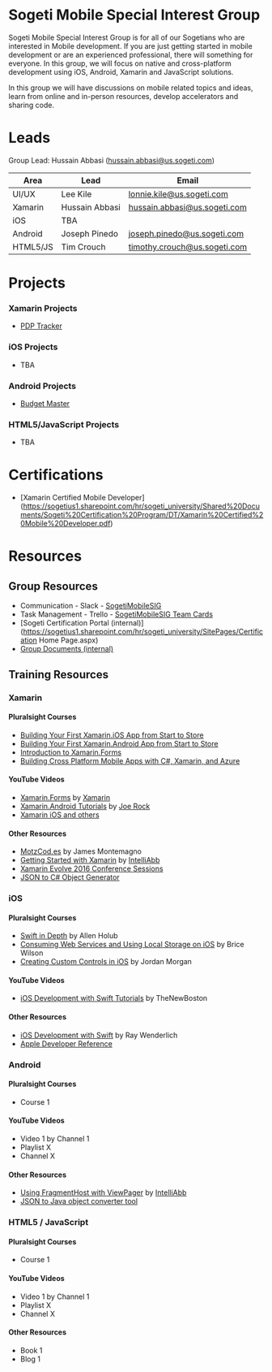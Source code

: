 # Sogeti Mobile Special Interest Group

Sogeti Mobile Special Interest Group is for all of our Sogetians who are interested in Mobile development. If you are just getting started in mobile development or are an experienced professional, there will something for everyone. In this group, we will focus on native and cross-platform development using iOS, Android, Xamarin and JavaScript solutions.

In this group we will have discussions on mobile related topics and ideas, learn from online and in-person resources, develop accelerators and sharing code.


# Leads
Group Lead: Hussain Abbasi (hussain.abbasi@us.sogeti.com)

| Area  | Lead  | Email |
|-------|-------|-------|
| UI/UX | Lee Kile  | lonnie.kile@us.sogeti.com |
| Xamarin | Hussain Abbasi | hussain.abbasi@us.sogeti.com |
| iOS | TBA |  |
| Android | Joseph Pinedo | joseph.pinedo@us.sogeti.com |
| HTML5/JS | Tim Crouch |  timothy.crouch@us.sogeti.com  |

# Projects
### Xamarin Projects
* [PDP Tracker](https://github.com/SogetiMobileSIG/Xamarin/tree/master/PDPTracker)

### iOS Projects
* TBA

### Android Projects
* [Budget Master](https://github.com/SogetiMobileSIG/BudgetMaster)

### HTML5/JavaScript Projects
* TBA


# Certifications
* [Xamarin Certified Mobile Developer] (https://sogetius1.sharepoint.com/hr/sogeti_university/Shared%20Documents/Sogeti%20Certification%20Program/DT/Xamarin%20Certified%20Mobile%20Developer.pdf)


# Resources
## Group Resources
* Communication - Slack - [SogetiMobileSIG](http://sogetimobilesig.slack.com)
* Task Management - Trello - [SogetiMobileSIG Team Cards](https://trello.com/sogetimobilesig)
* [Sogeti Certification Portal (internal)](https://sogetius1.sharepoint.com/hr/sogeti_university/SitePages/Certification Home Page.aspx)
* [Group Documents (internal)](https://1drv.ms/f/s!AqlpcutNmcafdHe47YXrq5s7C0o)

## Training Resources
### Xamarin
#### Pluralsight Courses
* [Building Your First Xamarin.iOS App from Start to Store](https://app.pluralsight.com/library/courses/ios-xamarin-from-start-to-store)
* [Building Your First Xamarin.Android App from Start to Store](https://app.pluralsight.com/library/courses/android-xamarin-from-start-to-store)
* [Introduction to Xamarin.Forms](https://app.pluralsight.com/library/courses/xamarin-forms-introduction)
* [Building Cross Platform Mobile Apps with C#, Xamarin, and Azure](https://app.pluralsight.com/library/courses/building-cross-platform-mobile-apps-csharp-xamarin-azure)

#### YouTube Videos
* [Xamarin.Forms](https://www.youtube.com/playlist?list=PLM75ZaNQS_FZKqYOQAEPUqiWdyruggrGb) by [Xamarin](https://www.youtube.com/user/XamarinVideos)
* [Xamarin.Android Tutorials](https://www.youtube.com/playlist?list=PLCuRg51-gw5VqYchUekCqxUS9hEZkDf6l) by [Joe Rock](https://www.youtube.com/user/Jodyrock11)
* [Xamarin iOS and others](https://www.youtube.com/playlist?list=PLt7yfuLIHjC2thXjE-wq1aSwXOB7DHIk2)

#### Other Resources
* [MotzCod.es](http://motzcod.es/)  by James Montemagno
* [Getting Started with Xamarin](http://intelliabb.com/2016/06/25/getting-started-with-xamarin/) by [IntelliAbb](http://intelliabb.com)
* [Xamarin Evolve 2016 Conference Sessions](https://evolve.xamarin.com/)
* [JSON to C# Object Generator](http://json2csharp.com/)

### iOS
#### Pluralsight Courses
* [Swift in Depth](https://app.pluralsight.com/library/courses/swift-in-depth/table-of-contents) by Allen Holub
* [Consuming Web Services and Using Local Storage on iOS](https://app.pluralsight.com/library/courses/ios-data-fundamentals/table-of-contents) by Brice Wilson
* [Creating Custom Controls in iOS](https://app.pluralsight.com/library/courses/creating-custom-controls-ios/table-of-contents) by Jordan Morgan

#### YouTube Videos
* [iOS Development with Swift Tutorials](https://www.youtube.com/playlist?list=PL6gx4Cwl9DGDgp7nGSUnnXihbTLFZJ79B) by TheNewBoston

#### Other Resources
* [iOS Development with Swift](https://www.raywenderlich.com/category/ios) by Ray Wenderlich
* [Apple Developer Reference](https://developer.apple.com/reference)

### Android
#### Pluralsight Courses
* Course 1

#### YouTube Videos
* Video 1 by Channel 1
* Playlist X
* Channel X

#### Other Resources
* [Using FragmentHost with ViewPager](http://intelliabb.com/2015/11/12/using-fragmenttabhost-with-viewpager) by [IntelliAbb](http://intelliabb.com)
* [JSON to Java object converter tool](http://pojo.sodhanalibrary.com)

### HTML5 / JavaScript
#### Pluralsight Courses
* Course 1

#### YouTube Videos
* Video 1 by Channel 1
* Playlist X
* Channel X

#### Other Resources
* Book 1
* Blog 1
